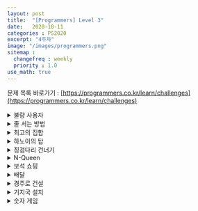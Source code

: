 ```yaml
---
layout: post
title:  "[Programmers] Level 3"
date:   2020-10-11
categories : PS2020
excerpt: "4주차"
image: "/images/programmers.png"
sitemap :
  changefreq : weekly
  priority : 1.0
use_math: true
---
```

문제 목록 바로가기 : [https://programmers.co.kr/learn/challenges](https://programmers.co.kr/learn/challenges)<br>

<!-- 불량 사용자 -->
<details>
<summary>불량 사용자</summary>
<div markdown="1">
Link : [https://programmers.co.kr/learn/courses/30/lessons/64064](https://programmers.co.kr/learn/courses/30/lessons/64064)<br>

### solution
<script src="https://gist.github.com/yooniversal/5f8f262e64037d19878f43ed09fb0384.js"></script>

불량 사용자 명단에 있는 문자열에 해당되는 아이디들을 중복되지 않게 해서 경우의 수를 구하는 문제다.<br>
다행히도 문자열 최대 길이, 문자열의 최대 갯수가 굉장히 작다.<br>
문제 설명 중에 다음 부분을 꼭 체크하자.<br>
```
제재 아이디 목록들을 구했을 때 아이디들이 나열된 순서와 관계없이 아이디 목록의 내용이 동일하다면 같은 것으로 처리하여 하나로 세면 됩니다.
```
맵핑이 끝났다면 DFS를 통해 구해주면 된다.

</div>
</details>

<!-- 줄 서는 방법 -->
<details>
<summary>줄 서는 방법</summary>
<div markdown="1">
Link : [https://programmers.co.kr/learn/courses/30/lessons/12936](https://programmers.co.kr/learn/courses/30/lessons/12936)<br>

### solution
<script src="https://gist.github.com/yooniversal/765501840b9e3b2e9acab0d46e251e6e.js"></script>

어떤 효율적인 풀이가 있는지는 모르겠으나.. 떠오르는게 없어서 구현했다.<br>
n이 주어졌을 때 1~n가지 숫자를 가지고 k번째 순열을 출력하는 문제다.<br>
직전 위치의 인덱스(자릿수니까 +1)를 k로 나눠서 들어가는 숫자를 찾아내는 식으로 짰다.

</div>
</details>

<!-- 최고의 집합 -->
<details>
<summary>최고의 집합</summary>
<div markdown="1">
Link : [https://programmers.co.kr/learn/courses/30/lessons/12938](https://programmers.co.kr/learn/courses/30/lessons/12938)<br>

### solution
<script src="https://gist.github.com/yooniversal/bba24f99170462fd04454bfc2e4c113b.js"></script>

설마 통과되겠어 하면서 짰더니 됐다.<br>
분류는 그리디인거 같은데.. 그리디를 잘 안풀어봐서 맞는 분류인지 모르겠다.<br>
좀 황당하다.

</div>
</details>

<!-- 하노이의 탑 -->
<details>
<summary>하노이의 탑</summary>
<div markdown="1">
Link : [https://programmers.co.kr/learn/courses/30/lessons/12946](https://programmers.co.kr/learn/courses/30/lessons/12946)<br>

### solution
<script src="https://gist.github.com/yooniversal/13bfe42f0e9aaae863ddf8f5ee198773.js"></script>

재귀를 처음 배운 시절에 멘붕에 휩싸이게 했던 대표적인 예제 하노이 탑이다.<br>
하노이 탑을 재귀로 구현할 수 있다면 풀이는 굉장히 간단하다.<br>
이동하려는 방향만 그 때 그 때 push해주면 된다.

</div>
</details>

<!-- 징검다리 건너기 -->
<details>
<summary>징검다리 건너기</summary>
<div markdown="1">
Link : [https://programmers.co.kr/learn/courses/30/lessons/64062](https://programmers.co.kr/learn/courses/30/lessons/64062)<br>

### solution
<script src="https://gist.github.com/yooniversal/651a0e4aaf24db2967ad749517c869bc.js"></script>

인접한 디딤돌 k개 중 최댓값들이 있을 때 이 값 중 최솟값을 찾는 문제다.<br>
간단하게 2중 for문으로 구현하면 $$O(n^2)$$에 쓸 수 있지만 TLE를 받는다.<br>
디딤돌의 높이가 더 작아서 메모리가 허용된다면 배열을 이용해서 체크할 수 있었을 텐데<br>
아쉽게도 200,000,000까지 커질 수 있어서 map을 활용했다.

</div>
</details>

<!-- N-Queen -->
<details>
<summary>N-Queen</summary>
<div markdown="1">
Link : [https://programmers.co.kr/learn/courses/30/lessons/12952](https://programmers.co.kr/learn/courses/30/lessons/12952)<br>

### solution
<script src="https://gist.github.com/yooniversal/87b926731ab513c22c8bb3ce396206e5.js"></script>

재귀 대표 문제 N-Queen이다.<br>
퀸은 가로, 세로, 대각선으로 공격이 가능하므로 이 범위를 피하면서 놓아야 한다.<br>
첫 행부터 시작해 끝 행으로 도달했을 때 답을 카운트하도록 했다.<br>
행을 1씩 증가시키면서 재귀를 돌리니까 열에 대해서 놓을 수 있는지 없는지 체크해주면 된다.<br>
대각선을 체크하는게 좀 까다로운데, 수식을 이용해서 보다 간단하게 체크할 수 있으나<br>
범위도 적고 굳이 그럴 필요가 있을까 싶어 전체 맵을 배열로 놓고 이동 불가 영역을 체크하도록 했다.

</div>
</details>

<!-- 보석 쇼핑 -->
<details>
<summary>보석 쇼핑</summary>
<div markdown="1">
Link : [https://programmers.co.kr/learn/courses/30/lessons/67258](https://programmers.co.kr/learn/courses/30/lessons/67258)<br>

### solution
<script src="https://gist.github.com/yooniversal/0b03dbf7ea3f58b5ddd406a57e25f44f.js"></script>

보석들을 연달아 취하는데 모든 종류를 챙길 수 있는 최소 갯수가 되는 구간을 구해야 한다.<br>
일단 보석 이름이 string으로 주어졌으니 map을 이용해 각 종류에 대해서 숫자를 부여한다.<br>
동시에 각 인덱스에 맞는 종류 번호를 ng에 담아준다. 또한 종류가 몇 가지인지도 kinds에 적어둔다.<br>
<br>
ng를 for문으로 돌면서 한쪽은 시작을, 한쪽은 끝을 의미하는 투 포인터로 처리하면 된다.<br>
끝 인덱스(i)부터 나아가면서 현재 담은 종류(cnt)가 kinds와 같아졌을 때 시작 인덱스(st)를 끝으로 한 칸씩 당긴다.<br>
하나씩 제거하면서 cnt가 kinds보다 작아지는 순간 break문으로 while문을 벗어나고 다시 끝 인덱스(i)를 움직인다.<br>
<br>
while문 안(cnt == kinds)에서 loop를 돌 때마다 벡터 v에 시작, 끝 인덱스를 담아줬으므로<br>
질문에 주어진 조건에 맞춰서 정렬해준 후 첫 인덱스를 리턴하면 끝.

</div>
</details>

<!-- 배달 -->
<details>
<summary>배달</summary>
<div markdown="1">
Link : [https://programmers.co.kr/learn/courses/30/lessons/12978](https://programmers.co.kr/learn/courses/30/lessons/12978)<br>

### solution
<script src="https://gist.github.com/yooniversal/bd0070553fbb7a0ea735a4915ad90fa4.js"></script>

N 범위가 작으므로 플로이드 와샬 알고리즘을 써서 각 마을로 가는 최단 거리를 모두 계산해준다.<br>
이후 1번 마을에서 모든 마을(1번 마을 포함)로 가는 거리가 K보다 작으면 모두 갱신해주면 된다.

</div>
</details>

<!-- 경주로 건설 -->
<details>
<summary>경주로 건설</summary>
<div markdown="1">
Link : [https://programmers.co.kr/learn/courses/30/lessons/67259](https://programmers.co.kr/learn/courses/30/lessons/67259)<br>

### solution
<script src="https://gist.github.com/yooniversal/aa0ccd2433654e2aae367eddb79b8f6e.js"></script>

BFS로 풀면 된다!<br>
구조체에 현재 좌표, 이전 이동 방향, 현재 비용을 담고<br>
별도로 각 위치별 비용을 표시하기 위해 배열 d를 만들어 놓는다.<br>
현재 비용이 다음으로 이동할 위치(nx, ny)의 비용보다 작거나 같을 경우 이동할 수 있도록 한다.

</div>
</details>

<!-- 기지국 설치 -->
<details>
<summary>기지국 설치</summary>
<div markdown="1">
Link : [https://programmers.co.kr/learn/courses/30/lessons/12979](https://programmers.co.kr/learn/courses/30/lessons/12979)<br>

### solution
<script src="https://gist.github.com/yooniversal/6f31fbd767618c09463f15463e03451d.js"></script>

기지국이 설치되면 전파 가능한 구간의 길이는 $$2w+1$$이 된다.<br>
이미 4G가 설치된 기지국은 5G로 바뀌므로 각각의 영향 범위를 제외한 나머지 구간을 가지고<br>
새로 설치할 기지국의 갯수를 최소한으로 하기 위해 겹치지 않게 설치해야 한다.<br>
때문에 이미 설치된 기지국(stations[i])을 5G 기지국으로 바꾼 후<br>
영향을 받지 않는 각각의 구간을 가져와 $$2w+1$$로 나눠서 더해주면 된다.<br>
나누어 떨어지지 않으면 +1을 해준다.

</div>
</details>

<!-- 숫자 게임 -->
<details>
<summary>숫자 게임</summary>
<div markdown="1">
Link : [https://programmers.co.kr/learn/courses/30/lessons/12987](https://programmers.co.kr/learn/courses/30/lessons/12987)<br>

### solution
<script src="https://gist.github.com/yooniversal/0ba28768fdd612ebd385d17409bd8f03.js"></script>

각 배열을 정렬한 후 이분 탐색으로 각 숫자가 몇 개까지 이길 수 있는지 이분탐색으로 구해준다.<br>
1부터 체크해 나가는데 체크된 인덱스의 경우 넘어가도록 chk[]를 이용해준다.

</div>
</details>

<script src="https://utteranc.es/client.js"
        repo="yooniversal/blog-comments"
        issue-term="pathname"
        theme="github-light"
        crossorigin="anonymous"
        async>
</script>

